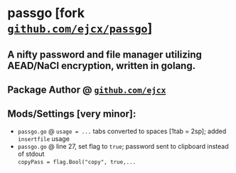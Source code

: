 # passgo [fork [`github.com/ejcx/passgo`](https://github.com/ejcx/passgo)]
## A nifty password and file manager utilizing AEAD/NaCl encryption, written in golang.  
## Package Author @ [`github.com/ejcx`](https://github.com/ejcx)  
## Mods/Settings [very minor]:  
- `passgo.go` @ `usage = ...` tabs converted to spaces [1tab = 2sp]; added `insertfile` usage  
- `passgo.go` @ line 27, set flag to `true`; password sent to clipboard instead of stdout  
   `copyPass = flag.Bool("copy", true,...`   
  
